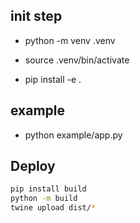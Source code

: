 ## init step

- python -m venv .venv

- source .venv/bin/activate

- pip install -e .

## example

- python example/app.py

## Deploy

```bash
pip install build
python -m build
twine upload dist/*
```
